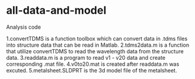 # all-data-and-model
Analysis code

1.convertTDMS is a function toolbox which can convert data in .tdms files into structure data that can be read in Matlab.
2.tdms2data.m is a function that utilize convertTDMS to read the wavelength data from the structure data.
3.readdata.m is a program to read v1 - v20 data and create corresponding .mat file.
4.v0to20.mat is created after readdata.m was excuted.
5.metalsheet.SLDPRT is the 3d model file of the metalsheet.
